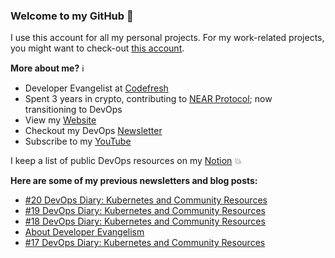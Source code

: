### Welcome to my GitHub :turtle:

I use this account for all my personal projects. For my work-related projects, you might want to check-out [this account](https://github.com/anais-codefresh).

**More about me?** :information_source:
* Developer Evangelist at [Codefresh](https://codefresh.io/)
* Spent 3 years in crypto, contributing to [NEAR Protocol](https://github.com/near); now transitioning to DevOps
* View my [Website](https://anaisurl.com/)
* Checkout my DevOps [Newsletter](https://blog.anaisurl.com/tag/devops)
* Subscribe to my [YouTube](https://www.youtube.com/channel/UCb4mfRT5UWpjoUQRcIE2qOQ)

I keep a list of public DevOps resources on my [Notion](https://www.notion.so/DevOps-Diary-2e5c82e48d374442858fc8295070a4b8) :boom:

**Here are some of my previous newsletters and blog posts:**
<!-- BLOG-POST-LIST:START -->
- [#20 DevOps Diary: Kubernetes and Community Resources](https://blog.anaisurl.com/20-devops-diary-kubernetes-and-community-resources/)
- [#19 DevOps Diary: Kubernetes and Community Resources](https://blog.anaisurl.com/19-devops-diary-kubernetes-and-community-resources/)
- [#18 DevOps Diary: Kubernetes and Community Resources](https://blog.anaisurl.com/18-devops-diary-kubernetes-and-community-resources/)
- [About Developer Evangelism](https://blog.anaisurl.com/about-developer-evangelism/)
- [#17 DevOps Diary: Kubernetes and Community Resources](https://blog.anaisurl.com/17-devops-diary-kubernetes-and-community-resources/)
<!-- BLOG-POST-LIST:END -->

